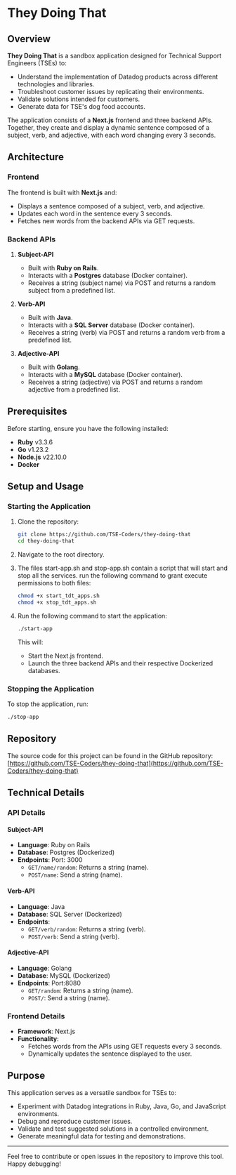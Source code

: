 # They Doing That

## Overview

**They Doing That** is a sandbox application designed for Technical Support Engineers (TSEs) to:
- Understand the implementation of Datadog products across different technologies and libraries.
- Troubleshoot customer issues by replicating their environments.
- Validate solutions intended for customers.
- Generate data for TSE's dog food accounts.

The application consists of a **Next.js** frontend and three backend APIs. Together, they create and display a dynamic sentence composed of a subject, verb, and adjective, with each word changing every 3 seconds.

## Architecture

### Frontend
The frontend is built with **Next.js** and:
- Displays a sentence composed of a subject, verb, and adjective.
- Updates each word in the sentence every 3 seconds.
- Fetches new words from the backend APIs via GET requests.

### Backend APIs
1. **Subject-API**
   - Built with **Ruby on Rails**.
   - Interacts with a **Postgres** database (Docker container).
   - Receives a string (subject name) via POST and returns a random subject from a predefined list.

2. **Verb-API**
   - Built with **Java**.
   - Interacts with a **SQL Server** database (Docker container).
   - Receives a string (verb) via POST and returns a random verb from a predefined list.

3. **Adjective-API**
   - Built with **Golang**.
   - Interacts with a **MySQL** database (Docker container).
   - Receives a string (adjective) via POST and returns a random adjective from a predefined list.

## Prerequisites
Before starting, ensure you have the following installed:
- **Ruby** v3.3.6
- **Go** v1.23.2
- **Node.js** v22.10.0
- **Docker**

## Setup and Usage

### Starting the Application

1. Clone the repository:
   ```bash
   git clone https://github.com/TSE-Coders/they-doing-that
   cd they-doing-that
   ```
2. Navigate to the root directory.

3. The files start-app.sh and stop-app.sh contain a script that will start and stop all the services.
   run the following command to grant execute permissions to both files: 
   ```bash
   chmod +x start_tdt_apps.sh
   chmod +x stop_tdt_apps.sh
   ```

4. Run the following command to start the application:
   ```bash
   ./start-app
   ```
   This will:
   - Start the Next.js frontend.
   - Launch the three backend APIs and their respective Dockerized databases.

### Stopping the Application
To stop the application, run:

   ```bash
   ./stop-app
   ```

## Repository
The source code for this project can be found in the GitHub repository:
[https://github.com/TSE-Coders/they-doing-that](https://github.com/TSE-Coders/they-doing-that)

## Technical Details

### API Details
#### Subject-API 
- **Language**: Ruby on Rails
- **Database**: Postgres (Dockerized)
- **Endpoints**: Port: 3000
  - `GET/name/random`: Returns a string (name).
  - `POST/name`: Send a string (name).

#### Verb-API
- **Language**: Java
- **Database**: SQL Server (Dockerized)
- **Endpoints**:
  - `GET/verb/random`: Returns a string (verb).
  - `POST/verb`: Send a string (verb).

#### Adjective-API 
- **Language**: Golang
- **Database**: MySQL (Dockerized)
- **Endpoints**: Port:8080
  - `GET/random`: Returns a string (name).
  - `POST/`: Send a string (name).

### Frontend Details
- **Framework**: Next.js
- **Functionality**:
  - Fetches words from the APIs using GET requests every 3 seconds.
  - Dynamically updates the sentence displayed to the user.

## Purpose
This application serves as a versatile sandbox for TSEs to:
- Experiment with Datadog integrations in Ruby, Java, Go, and JavaScript environments.
- Debug and reproduce customer issues.
- Validate and test suggested solutions in a controlled environment.
- Generate meaningful data for testing and demonstrations.

---

Feel free to contribute or open issues in the repository to improve this tool. Happy debugging!
